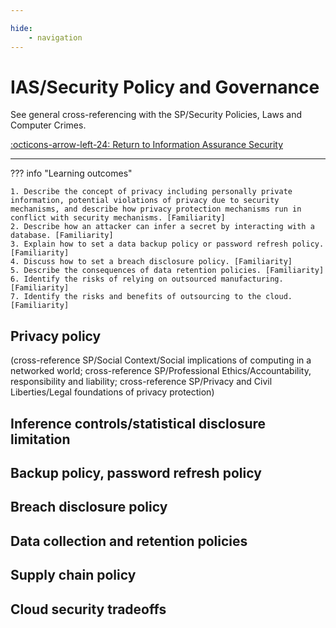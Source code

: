 ```yaml
---

hide:
    - navigation
---
```

# IAS/Security Policy and Governance

See general cross-referencing with the SP/Security Policies, Laws and Computer Crimes.

[:octicons-arrow-left-24: Return to Information Assurance Security](/Knowledge-Notebook/Information-Assurance-Security/)

---

??? info "Learning outcomes"

    1. Describe the concept of privacy including personally private information, potential violations of privacy due to security mechanisms, and describe how privacy protection mechanisms run in conflict with security mechanisms. [Familiarity]
    2. Describe how an attacker can infer a secret by interacting with a database. [Familiarity]
    3. Explain how to set a data backup policy or password refresh policy. [Familiarity]
    4. Discuss how to set a breach disclosure policy. [Familiarity]
    5. Describe the consequences of data retention policies. [Familiarity]
    6. Identify the risks of relying on outsourced manufacturing. [Familiarity]
    7. Identify the risks and benefits of outsourcing to the cloud. [Familiarity]

## Privacy policy

(cross-reference SP/Social Context/Social implications of computing in a networked world; cross-reference SP/Professional Ethics/Accountability, responsibility and liability; cross-reference SP/Privacy and Civil Liberties/Legal foundations of privacy protection)

## Inference controls/statistical disclosure limitation

## Backup policy, password refresh policy

## Breach disclosure policy

## Data collection and retention policies

## Supply chain policy

## Cloud security tradeoffs
